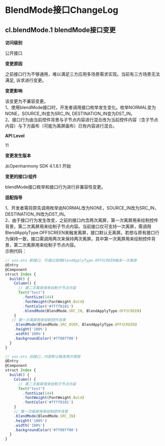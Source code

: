 # BlendMode接口ChangeLog

## cl.blendMode.1 blendMode接口变更

**访问级别**

公开接口

**变更原因**

之前接口行为不够通用，难以满足三方应用多场景需求实现。当前有三方场景无法满足, 诉求进行变更。

**变更影响**

该变更为不兼容变更。<br>
1、使用blendMode接口时，开发者调用接口枚举发生变化。枚举NORMAL变为NONE，SOURCE_IN变为SRC_IN, DESTINATION_IN变为DST_IN。<br>
2、接口行为由当前控件背景与子节点内容进行混合改为当前控件内容（含子节点内容）与下方画布（可能为离屏画布）已有内容进行混合。

**API Level**

11

**变更发生版本**

从Openharmony SDK 4.1.6.1 开始

**变更的接口/组件**

blendMode接口枚举和接口行为进行非兼容性变更。

**适配指导**

1、开发者需将原先调用枚举由NORMAL改为NONE，SOURCE_IN改为SRC_IN，DESTINATION_IN改为DST_IN。<br>
2、由于接口行为发生改变，之前的接口内含两次离屏，第一次离屏用来绘制控件背景，第二次离屏用来绘制子节点内容。当前接口仅可支持一次离屏，需调用BlendApplyType.OFFSCREEN来触发离屏，接口默认无离屏。若想与原有接口行为保持一致，接口需调用两次来保持两次离屏。其中第一次离屏用来绘制控件背景，第二次离屏用来绘制子节点内容。<br>
示例代码：
```ts
// xxx.ets 新接口，可通过调用BlendApplyType.OFFSCREEN触发一次离屏
@Entry
@Component
struct Index {
  build() {
    Column() {
      // 第二次离屏用来绘制子节点内容
      Text("test")
        .fontSize(144)
        .fontWeight(FontWeight.Bold)
        .fontColor('#ffff0101')
        .blendMode(BlendMode.SRC_IN, BlendApplyType.OFFSCREEN)
    }
   // 第一次离屏用来绘制控件背景
    .blendMode(BlendMode.SRC_OVER, BlendApplyType.OFFSCREEN)
    .height('100%')
    .width('100%')
    .backgroundColor('#ff08ff00')
  }
}

// xxx.ets 旧接口，内部默认触发两次离屏
@Entry
@Component
struct Index {
  build() {
    Column() {
      // 第二次离屏用来绘制子节点内容
      Text("test")
        .fontSize(144)
        .fontWeight(FontWeight.Bold)
        .fontColor('#ffff0101')
    }
    // 第一次离屏用来绘制控件背景
    .blendMode(BlendMode.SRC_IN)
    .height('100%')
    .width('100%')
    .backgroundColor('#ff08ff00')
  }
}
```